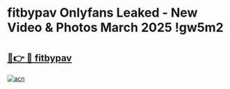 # fitbypav Onlyfans Leaked - New Video & Photos March 2025 !gw5m2

# <h2><a href="https://0z1szy.iuczelnia.edu.pl?title=fitbypav&ref=gw5m2">🔗👉 🔴 fitbypav</a></h2>

[![acn](https://github.com/user-attachments/assets/0f9c940e-d8b0-45ae-aac7-cd30a18b3e1c)](https://0z1szy.iuczelnia.edu.pl?title=fitbypav&ref=gw5m2)

